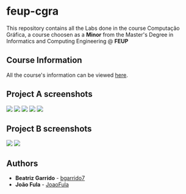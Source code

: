 # feup-cgra

This repository contains all the Labs done in the course Computação Gráfica, a course choosen as a **Minor** from the Master's Degree in Informatics and Computing Engineering @ **FEUP**

## Course Information

All the course's information can be viewed [here](https://sigarra.up.pt/feup/pt/ucurr_geral.ficha_uc_view?pv_ocorrencia_id=419996).

## Project A screenshots

<img src=https://github.com/bgarrido7/feup-cgra/blob/master/projeto_A/ex4-t1g6-1.PNG>
<img src=https://github.com/bgarrido7/feup-cgra/blob/master/projeto_A/ex4-t1g6-5.PNG>
<img src=https://github.com/bgarrido7/feup-cgra/blob/master/projeto_A/ex4-t1g6-2.PNG>
<img src=https://github.com/bgarrido7/feup-cgra/blob/master/projeto_A/ex4-t1g6-3.PNG>
<img src=https://github.com/bgarrido7/feup-cgra/blob/master/projeto_A/ex4-t1g6-4.PNG>

## Project B screenshots

<img src=https://github.com/bgarrido7/feup-cgra/blob/master/projeto_B/projB-t1g6-2..PNG>
<img src=https://github.com/bgarrido7/feup-cgra/blob/master/projeto_B/projB-t1g6-1..PNG>

## Authors

* **Beatriz Garrido** - [bgarrido7](https://github.com/bgarrido7)
* **João Fula** - [JoaoFula](https://github.com/JoaoFula)
